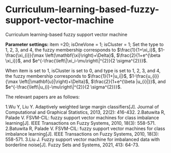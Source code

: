 # Curriculum-learning-based-fuzzy-support-vector-machine
Curriculum learning-based fuzzy support vector machine

**Parameter settings:**
item =20; 
isOneVone = 1;
isCluster = 1;
Set the type to 1, 2, 3, and 4, the fuzzy membership corresponds to $\frac{1}{1+\xi_i}$, $1-\frac{\xi_{i}}{\max \left(\mathbf{\xi}\right)+\Delta}$, $\frac{2}{1+e^{\beta \xi_i}}$, and $e^{-\frac{\left\|\xi_i-\mu\right\|^{2}}{2 \sigma^{2}}}$.

When item is set to 1, isCluster is set to 0, and type is set to 1, 2, 3, and 4, the fuzzy membership corresponds to $\frac{1}{1+|u_i|}$, $1-\frac{u_{i}}{\max \left(|\mathbf{u}|\right)+\Delta}$, $\frac{2}{1+e^{\beta |u_{i}|}}$, and $e^{-\frac{\left\|u_{i}-\mu\right\|^{2}}{2 \sigma^{2}}}$.

The relevant papers are as follows:

1.Wu Y, Liu Y. Adaptively weighted large margin classifiers[J]. Journal of Computational and Graphical Statistics, 2013, 22(2): 416-432.
2.Batuwita R, Palade V. FSVM-CIL: fuzzy support vector machines for class imbalance learning[J]. IEEE Transactions on Fuzzy Systems, 2010, 18(3): 558-571.
2.Batuwita R, Palade V. FSVM-CIL: fuzzy support vector machines for class imbalance learning[J]. IEEE Transactions on Fuzzy Systems, 2010, 18(3): 558-571.
3.Liu J. Fuzzy support vector machine for imbalanced data with borderline noise[J]. Fuzzy Sets and Systems, 2021, 413: 64-73.

